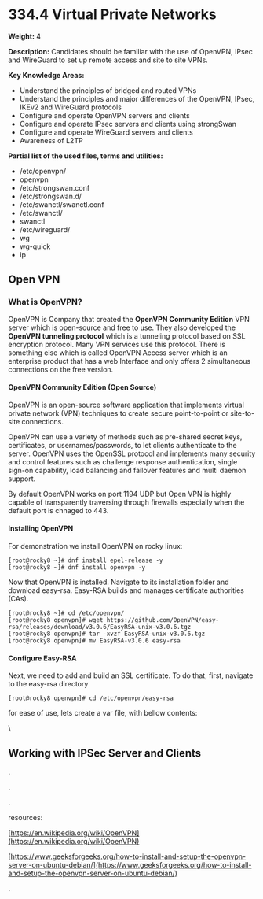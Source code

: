 # 334.4 Virtual Private Networks

**Weight:** 4

**Description:** Candidates should be familiar with the use of OpenVPN, IPsec and WireGuard to set up remote access and site to site VPNs.



**Key Knowledge Areas:**

* Understand the principles of bridged and routed VPNs
* Understand the principles and major differences of the OpenVPN, IPsec, IKEv2 and WireGuard protocols
* Configure and operate OpenVPN servers and clients
* Configure and operate IPsec servers and clients using strongSwan
* Configure and operate WireGuard servers and clients
* Awareness of L2TP

**Partial list of the used files, terms and utilities:**

* /etc/openvpn/
* openvpn
* /etc/strongswan.conf
* /etc/strongswan.d/
* /etc/swanctl/swanctl.conf
* /etc/swanctl/
* swanctl
* /etc/wireguard/
* wg
* wg-quick
* ip

## Open VPN

### **What is OpenVPN?**

OpenVPN is Company that created the **OpenVPN Community Edition** VPN server which is open-source and free to use. They also developed the **OpenVPN tunneling protocol** which is a tunneling protocol based on SSL encryption protocol. Many VPN services use this protocol. There is something else which is called OpenVPN Access server which is an enterprise product that has a web Interface and only offers 2 simultaneous connections on the free version.

#### OpenVPN Community Edition (Open Source) <a href="#openvpn-community-edition-open-source" id="openvpn-community-edition-open-source"></a>

OpenVPN is an open-source software application that implements virtual private network (VPN) techniques to create secure point-to-point or site-to-site connections.

OpenVPN can use a variety of methods such as pre-shared secret keys, certificates, or usernames/passwords, to let clients authenticate to the server. OpenVPN uses the OpenSSL protocol and implements many security and control features such as challenge response authentication, single sign-on capability, load balancing and failover features and multi daemon support.

By default OpenVPN works on port 1194 UDP but Open VPN is highly capable of transparently traversing through firewalls especially when the default port is chnaged to 443.

#### Installing OpenVPN

For demonstration we install OpenVPN on rocky linux:

```
[root@rocky8 ~]# dnf install epel-release -y
[root@rocky8 ~]# dnf install openvpn -y
```

Now that OpenVPN is installed. Navigate to its installation folder and download easy-rsa. Easy-RSA builds and manages certificate authorities (CAs).

```
[root@rocky8 ~]# cd /etc/openvpn/
[root@rocky8 openvpn]# wget https://github.com/OpenVPN/easy-rsa/releases/download/v3.0.6/EasyRSA-unix-v3.0.6.tgz
[root@rocky8 openvpn]# tar -xvzf EasyRSA-unix-v3.0.6.tgz
[root@rocky8 openvpn]# mv EasyRSA-v3.0.6 easy-rsa
```

#### Configure Easy-RSA

Next, we need to add and build an SSL certificate. To do that, first, navigate to the easy-rsa directory

```
[root@rocky8 openvpn]# cd /etc/openvpn/easy-rsa
```

for ease of use, lets create a var file, with bellow contents:

\






## Working with IPSec Server and Clients



.

.

.

resources:

[https://en.wikipedia.org/wiki/OpenVPN](https://en.wikipedia.org/wiki/OpenVPN)

[https://www.geeksforgeeks.org/how-to-install-and-setup-the-openvpn-server-on-ubuntu-debian/](https://www.geeksforgeeks.org/how-to-install-and-setup-the-openvpn-server-on-ubuntu-debian/)

.
